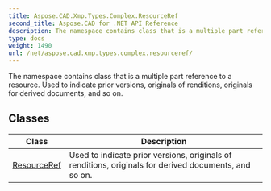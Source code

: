 ```yaml
---
title: Aspose.CAD.Xmp.Types.Complex.ResourceRef
second_title: Aspose.CAD for .NET API Reference
description: The namespace contains class that is a multiple part reference to a resource. Used to indicate prior versions originals of renditions originals for derived documents and so on
type: docs
weight: 1490
url: /net/aspose.cad.xmp.types.complex.resourceref/
---
```

The namespace contains class that is a multiple part reference to a resource. Used to indicate prior versions, originals of renditions, originals for derived documents, and so on.

## Classes

| Class | Description |
| --- | --- |
| [ResourceRef](./resourceref/) | Used to indicate prior versions, originals of renditions, originals for derived documents, and so on. |


